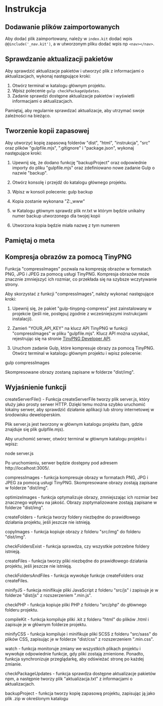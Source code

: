 # Instrukcja

## Dodawanie plików zaimportowanych

Aby dodać plik zaimportowany, należy w `index.kit` dodać wpis `@@include('_nav.kit')`, a w utworzonym pliku dodać wpis np `<nav></nav>`.

## Sprawdzanie aktualizacji pakietów

Aby sprawdzić aktualizacje pakietów i utworzyć plik z informacjami o aktualizacjach, wykonaj następujące kroki:

1. Otwórz terminal w katalogu głównym projektu.
2. Wpisz polecenie `gulp checkPackageUpdates`.
3. Zadanie sprawdzi dostępne aktualizacje pakietów i wyświetli informacjami o aktualizacjach.

Pamiętaj, aby regularnie sprawdzać aktualizacje, aby utrzymać swoje zależności na bieżąco.

## Tworzenie kopii zapasowej

Aby utworzyć kopię zapasową folderów "dist", "html", "instrukcja", "src" oraz plików "gulpfile.mjs", ".gitignore" i "package.json", wykonaj następujące kroki:

1. Upewnij się, że dodano funkcję "backupProject" oraz odpowiednie importy do pliku "gulpfile.mjs" oraz zdefiniowano nowe zadanie Gulp o nazwie "backup".

2. Otwórz konsolę i przejdź do katalogu głównego projektu.

3. Wpisz w konsoli polecenie: gulp backup

4. Kopia zostanie wykonana "Z:\_www"
5. w Katalogu głównym sprawdz plik nr.txt w którym będzie unikalny numer backup utworzonego dla twojej kopii
6. Utworzona kopia będzie miała nazwę z tym numerem

## Pamiętaj o meta

<!-- <meta
      name="description"
      content="Jesteśmy młodym "
    />
    <meta
      name="keywords"
      content="tworzenie stron www... "
    />
    <meta name="robots" content="index, follow">
    <meta name="author" content="uroboros.online">
</meta> -->

## Kompresja obrazów za pomocą TinyPNG

Funkcja "compressImages" pozwala na kompresję obrazów w formatach PNG, JPG i JPEG za pomocą usługi TinyPNG. Kompresja obrazów może znacznie zmniejszyć ich rozmiar, co przekłada się na szybsze wczytywanie strony.

Aby skorzystać z funkcji "compressImages", należy wykonać następujące kroki:

1. Upewnij się, że pakiet "gulp-tinypng-compress" jest zainstalowany w projekcie (jeśli nie, postępuj zgodnie z wcześniejszymi instrukcjami instalacji).

2. Zamień "YOUR_API_KEY" na klucz API TinyPNG w funkcji "compressImages" w pliku "gulpfile.mjs". Klucz API można uzyskać, rejestrując się na stronie [TinyPNG Developer API](https://tinypng.com/developers).

3. Uruchom zadanie Gulp, które kompresuje obrazy za pomocą TinyPNG. Otwórz terminal w katalogu głównym projektu i wpisz polecenie:

gulp compressImages

Skompresowane obrazy zostaną zapisane w folderze "dist/img".

## Wyjaśnienie funkcji

createServerFile() - Funkcja createServerFile tworzy plik server.js, który służy jako prosty serwer HTTP. Dzięki temu można szybko uruchomić lokalny serwer, aby sprawdzić działanie aplikacji lub strony internetowej w środowisku deweloperskim.

Plik server.js jest tworzony w głównym katalogu projektu (tam, gdzie znajduje się plik gulpfile.mjs).

Aby uruchomić serwer, otwórz terminal w głównym katalogu projektu i wpisz:

node server.js

Po uruchomieniu, serwer będzie dostępny pod adresem http://localhost:3005/.

compressImages - funkcja kompresuje obrazy w formatach PNG, JPG i JPEG za pomocą usługi TinyPNG. Skompresowane obrazy zostają zapisane w folderze "dist/img".

optimizeImages - funkcja optymalizuje obrazy, zmniejszając ich rozmiar bez znacznego wpływu na jakość. Obrazy zoptymalizowane zostają zapisane w folderze "dist/img".

createFolders - funkcja tworzy foldery niezbędne do prawidłowego działania projektu, jeśli jeszcze nie istnieją.

copyImages - funkcja kopiuje obrazy z folderu "src/img" do folderu "dist/img".

checkFoldersExist - funkcja sprawdza, czy wszystkie potrzebne foldery istnieją.

createFiles - funkcja tworzy pliki niezbędne do prawidłowego działania projektu, jeśli jeszcze nie istnieją.

checkFoldersAndFiles - funkcja wywołuje funkcje createFolders oraz createFiles.

minifyJS - funkcja minifikuje pliki JavaScript z folderu "src/js" i zapisuje je w folderze "dist/js" z rozszerzeniem ".min.js".

checkPHP - funkcja kopiuje pliki PHP z folderu "src/php" do głównego folderu projektu.

compileKit - funkcja kompiluje pliki .kit z folderu "html" do plików .html i zapisuje je w głównym folderze projektu.

minifyCSS - funkcja kompiluje i minifikuje pliki SCSS z folderu "src/sass" do plików CSS, zapisując je w folderze "dist/css" z rozszerzeniem ".min.css".

watch - funkcja monitoruje zmiany we wszystkich plikach projektu i wywołuje odpowiednie funkcje, gdy pliki zostają zmienione. Ponadto, funkcja synchronizuje przeglądarkę, aby odświeżać stronę po każdej zmianie.

checkPackageUpdates - funkcja sprawdza dostępne aktualizacje pakietów npm, a następnie tworzy plik "aktualizacja.txt" z informacjami o aktualizacjach.

backupProject - funkcja tworzy kopię zapasową projektu, zapisując ją jako plik .zip w określonym katalogu
